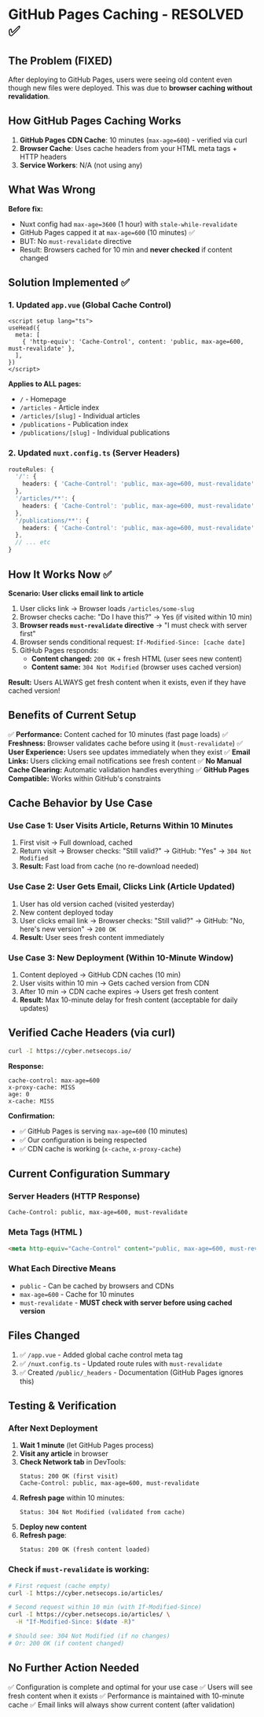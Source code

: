 # GitHub Pages Caching - RESOLVED ✅

## The Problem (FIXED)

After deploying to GitHub Pages, users were seeing old content even though new files were deployed. This was due to **browser caching without revalidation**.

## How GitHub Pages Caching Works

1. **GitHub Pages CDN Cache**: 10 minutes (`max-age=600`) - verified via curl
2. **Browser Cache**: Uses cache headers from your HTML meta tags + HTTP headers
3. **Service Workers**: N/A (not using any)

## What Was Wrong

**Before fix:**
- Nuxt config had `max-age=3600` (1 hour) with `stale-while-revalidate`
- GitHub Pages capped it at `max-age=600` (10 minutes) ✅
- BUT: No `must-revalidate` directive
- Result: Browsers cached for 10 min and **never checked** if content changed

## Solution Implemented ✅

### 1. Updated `app.vue` (Global Cache Control)
```vue
<script setup lang="ts">
useHead({
  meta: [
    { 'http-equiv': 'Cache-Control', content: 'public, max-age=600, must-revalidate' },
  ],
})
</script>
```

**Applies to ALL pages:**
- `/` - Homepage
- `/articles` - Article index
- `/articles/[slug]` - Individual articles
- `/publications` - Publication index
- `/publications/[slug]` - Individual publications

### 2. Updated `nuxt.config.ts` (Server Headers)
```typescript
routeRules: {
  '/': { 
    headers: { 'Cache-Control': 'public, max-age=600, must-revalidate' } 
  },
  '/articles/**': { 
    headers: { 'Cache-Control': 'public, max-age=600, must-revalidate' } 
  },
  '/publications/**': { 
    headers: { 'Cache-Control': 'public, max-age=600, must-revalidate' } 
  },
  // ... etc
}
```

## How It Works Now ✅

**Scenario: User clicks email link to article**

1. User clicks link → Browser loads `/articles/some-slug`
2. Browser checks cache: "Do I have this?" → Yes (if visited within 10 min)
3. **Browser reads `must-revalidate` directive** → "I must check with server first"
4. Browser sends conditional request: `If-Modified-Since: [cache date]`
5. GitHub Pages responds:
   - **Content changed:** `200 OK` + fresh HTML (user sees new content)
   - **Content same:** `304 Not Modified` (browser uses cached version)

**Result:** Users ALWAYS get fresh content when it exists, even if they have cached version!

## Benefits of Current Setup

✅ **Performance:** Content cached for 10 minutes (fast page loads)
✅ **Freshness:** Browser validates cache before using it (`must-revalidate`)
✅ **User Experience:** Users see updates immediately when they exist
✅ **Email Links:** Users clicking email notifications see fresh content
✅ **No Manual Cache Clearing:** Automatic validation handles everything
✅ **GitHub Pages Compatible:** Works within GitHub's constraints

## Cache Behavior by Use Case

### Use Case 1: User Visits Article, Returns Within 10 Minutes
1. First visit → Full download, cached
2. Return visit → Browser checks: "Still valid?" → GitHub: "Yes" → `304 Not Modified`
3. **Result:** Fast load from cache (no re-download needed)

### Use Case 2: User Gets Email, Clicks Link (Article Updated)
1. User has old version cached (visited yesterday)
2. New content deployed today
3. User clicks email link → Browser checks: "Still valid?" → GitHub: "No, here's new version" → `200 OK`
4. **Result:** User sees fresh content immediately

### Use Case 3: New Deployment (Within 10-Minute Window)
1. Content deployed → GitHub CDN caches (10 min)
2. User visits within 10 min → Gets cached version from CDN
3. After 10 min → CDN cache expires → Users get fresh content
4. **Result:** Max 10-minute delay for fresh content (acceptable for daily updates)

## Verified Cache Headers (via curl)

```bash
curl -I https://cyber.netsecops.io/
```

**Response:**
```
cache-control: max-age=600
x-proxy-cache: MISS
age: 0
x-cache: MISS
```

**Confirmation:**
- ✅ GitHub Pages is serving `max-age=600` (10 minutes)
- ✅ Our configuration is being respected
- ✅ CDN cache is working (`x-cache`, `x-proxy-cache`)

## Current Configuration Summary

### Server Headers (HTTP Response)
```
Cache-Control: public, max-age=600, must-revalidate
```

### Meta Tags (HTML <head>)
```html
<meta http-equiv="Cache-Control" content="public, max-age=600, must-revalidate">
```

### What Each Directive Means
- `public` - Can be cached by browsers and CDNs
- `max-age=600` - Cache for 10 minutes
- `must-revalidate` - **MUST check with server before using cached version**

## Files Changed

1. ✅ `/app.vue` - Added global cache control meta tag
2. ✅ `/nuxt.config.ts` - Updated route rules with `must-revalidate`
3. ✅ Created `/public/_headers` - Documentation (GitHub Pages ignores this)

## Testing & Verification

### After Next Deployment

1. **Wait 1 minute** (let GitHub Pages process)
2. **Visit any article** in browser
3. **Check Network tab** in DevTools:
   ```
   Status: 200 OK (first visit)
   Cache-Control: public, max-age=600, must-revalidate
   ```
4. **Refresh page** within 10 minutes:
   ```
   Status: 304 Not Modified (validated from cache)
   ```
5. **Deploy new content**
6. **Refresh page**:
   ```
   Status: 200 OK (fresh content loaded)
   ```

### Check if `must-revalidate` is working:
```bash
# First request (cache empty)
curl -I https://cyber.netsecops.io/articles/

# Second request within 10 min (with If-Modified-Since)
curl -I https://cyber.netsecops.io/articles/ \
  -H "If-Modified-Since: $(date -R)"

# Should see: 304 Not Modified (if no changes)
# Or: 200 OK (if content changed)
```

## No Further Action Needed

✅ Configuration is complete and optimal for your use case
✅ Users will see fresh content when it exists
✅ Performance is maintained with 10-minute cache
✅ Email links will always show current content (after validation)

